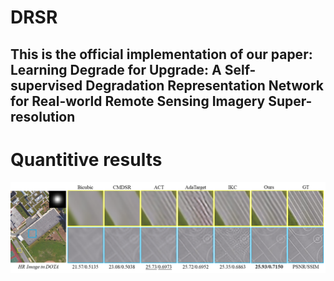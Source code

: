 # DRSR
## This is the official implementation of our paper: Learning Degrade for Upgrade: A Self-supervised Degradation Representation Network for Real-world Remote Sensing Imagery Super-resolution

 # Quantitive results
 ![image](/img/res.png)
